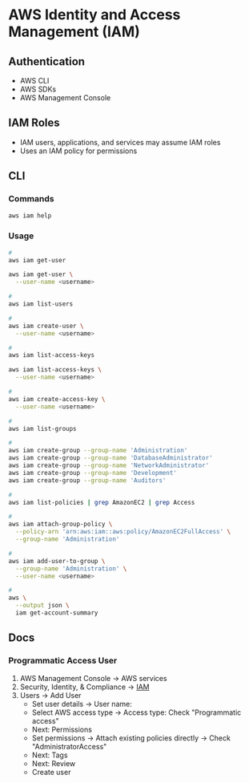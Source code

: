# AWS Identity and Access Management (IAM)

<!--
https://app.pluralsight.com/paths/skills/identity-and-access-management-on-aws

https://app.pluralsight.com/library/courses/aws-assigning-identity-based-policies-users-roles-groups/table-of-contents
-->

## Authentication

- AWS CLI
- AWS SDKs
- AWS Management Console

## IAM Roles

- IAM users, applications, and services may assume IAM roles
- Uses an IAM policy for permissions

## CLI

### Commands

```sh
aws iam help
```

### Usage

```sh
#
aws iam get-user

aws iam get-user \
  --user-name <username>

#
aws iam list-users

#
aws iam create-user \
  --user-name <username>

#
aws iam list-access-keys

aws iam list-access-keys \
  --user-name <username>

#
aws iam create-access-key \
  --user-name <username>

#
aws iam list-groups

#
aws iam create-group --group-name 'Administration'
aws iam create-group --group-name 'DatabaseAdministrator'
aws iam create-group --group-name 'NetworkAdministrator'
aws iam create-group --group-name 'Development'
aws iam create-group --group-name 'Auditors'

#
aws iam list-policies | grep AmazonEC2 | grep Access

#
aws iam attach-group-policy \
  --policy-arn 'arn:aws:iam::aws:policy/AmazonEC2FullAccess' \
  --group-name 'Administration'

#
aws iam add-user-to-group \
  --group-name 'Administration' \
  --user-name <username>

#
aws \
  --output json \
  iam get-account-summary
```

<!--
POLICY_ARN=$(aws iam create-policy \
  --policy-name 'RoleCreatorPolicy-$RANDOM' \
  --policy-document file://RoleCreatorPolicy.json \
  --query 'Policy.Arn' \
  --output text \
)

aws iam attach-group-policy \
  --policy-arn "$POLICY_ARN" \
  --group-name 'Administration'
-->

## Docs

### Programmatic Access User

1. AWS Management Console -> AWS services
2. Security, Identity, & Compliance -> [IAM](https://console.aws.amazon.com/iam/home?region=us-east-2#/home)
3. Users -> Add User
   - Set user details -> User name: <name>
   - Select AWS access type -> Access type: Check "Programmatic access"
   - Next: Permissions
   - Set permissions -> Attach existing policies directly -> Check "AdministratorAccess"
   - Next: Tags
   - Next: Review
   - Create user
